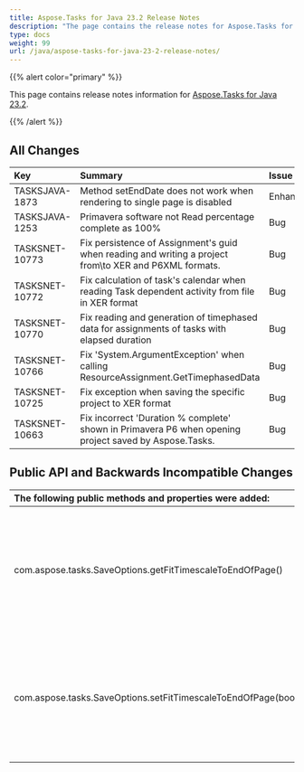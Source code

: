 ```yaml
---
title: Aspose.Tasks for Java 23.2 Release Notes
description: "The page contains the release notes for Aspose.Tasks for Java 23.2."
type: docs
weight: 99
url: /java/aspose-tasks-for-java-23-2-release-notes/
---
```


{{% alert color="primary" %}} 

This page contains release notes information for [Aspose.Tasks for Java 23.2](https://downloads.aspose.com/tasks/java/new-releases/aspose.tasks-for-java-23.2/).

{{% /alert %}}
## **All Changes**
|**Key**|**Summary**|**Issue Type**|
| :- | :- | :- |
| TASKSJAVA-1873 | Method setEndDate does not work when rendering to single page is disabled | Enhancement |
| TASKSJAVA-1253 | Primavera software not Read percentage complete as 100% | Bug |
| TASKSNET-10773 | Fix persistence of Assignment's guid when reading and writing a project from\to XER and P6XML formats. | Bug |
| TASKSNET-10772 | Fix calculation of task's calendar when reading Task dependent activity from file in XER format | Bug |
| TASKSNET-10770 | Fix reading and generation of timephased data for assignments of tasks with elapsed duration | Bug |
| TASKSNET-10766 | Fix 'System.ArgumentException' when calling ResourceAssignment.GetTimephasedData | Bug |
| TASKSNET-10725 | Fix exception when saving the specific project to XER format | Bug |
| TASKSNET-10663 | Fix incorrect 'Duration % complete' shown in Primavera P6 when opening project saved by Aspose.Tasks. | Bug |

## **Public API and Backwards Incompatible Changes**
|**The following public methods and properties were added:**|**Description**|
| :- | :- |
| com.aspose.tasks.SaveOptions.getFitTimescaleToEndOfPage() | Gets whether a calendar section of a view should be rendered to the end (right side) of the last page. |
| com.aspose.tasks.SaveOptions.setFitTimescaleToEndOfPage(boolean) | Sets whether a calendar section of a view should be rendered to the end (right side) of the last page. |